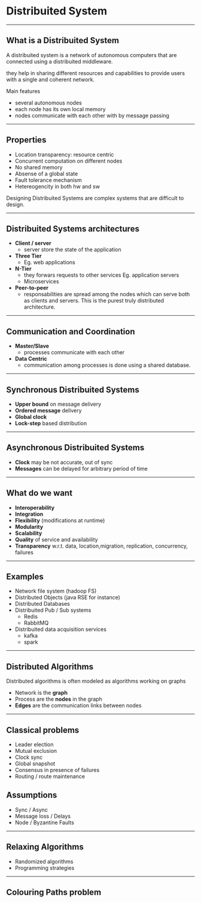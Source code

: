 # Distribuited System

---

## What is a Distribuited System

A distribuited system is a network of autonomous computers that are connected using a distribuited middleware.

they help in sharing different resources and capabilities to provide users with a single and coherent network.

Main features

- several autonomous nodes
- each node has its own local memory
- nodes communicate with each other with by message passing

---

## Properties

- Location transparency: resource centric
- Concurrent computation on different nodes
- No shared memory
- Absense of a global state
- Fault tolerance mechanism
- Hetereogencity in both hw and sw

Designing Distribuited Systems are complex systems that are difficult to design.

---

## Distribuited Systems architectures

- **Client / server** 
  - server store the state of the application
- **Three Tier**
  - Eg. web applications
- **N-Tier**
  - they forwars requests to other services Eg. application servers 
  - Microservices
- **Peer-to-peer**
  - responsabilities are spread among the nodes which can serve both as clients and servers. This is the purest truly distributed architecture.

---

## Communication and Coordination

- **Master/Slave**
  - processes communicate with each other
- **Data Centric**
  - communication among processes is done using a shared database.

---

## Synchronous Distribuited Systems

- **Upper bound** on message delivery
- **Ordered message** delivery
- **Global clock**
- **Lock-step** based distribution

---

## Asynchronous Distribuited Systems

- **Clock** may be not accurate, out of sync
- **Messages** can be delayed for arbitrary period of time

---

## What do we want

- **Interoperability**
- **Integration**
- **Flexibility** (modifications at runtime)
- **Modularity**
- **Scalability**
- **Quality** of service and availability
- **Transparency** w.r.t. data, location,migration, replication, concurrency, failures

---

## Examples

- Network file system (hadoop FS)
- Distributed Objects (java RSE for instance)
- Distributed Databases
- Distribuited Pub / Sub systems
  - Redis
  - RabbitMQ
- Distribuited data acquisition services
  - kafka
  - spark

---

## Distributed Algorithms

Distributed algorithms is often modeled as algorithms working on graphs

- Network is the **graph**
- Process are the **nodes** in the graph
- **Edges** are the communication links between nodes

---

## Classical problems

- Leader election
- Mutual exclusion
- Clock sync
- Global snapshot
- Consensus in presence of failures
- Routing / route maintenance

## Assumptions

- Sync / Async
- Message loss / Delays
- Node / Byzantine Faults

---

## Relaxing Algorithms

- Randomized algorithms
- Programming strategies
  
---

## Colouring Paths problem
